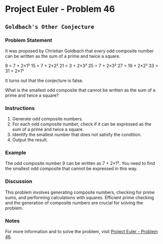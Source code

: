 # Project Euler - Problem 46

## `Goldbach's Other Conjecture`

### Problem Statement

It was proposed by Christian Goldbach that every odd composite number can be written as the sum of a prime and twice a square.

9 = 7 + 2×1²
15 = 7 + 2×2²
21 = 3 + 2×3²
25 = 7 + 2×3²
27 = 19 + 2×2²
33 = 31 + 2×1²

It turns out that the conjecture is false.

What is the smallest odd composite that cannot be written as the sum of a prime and twice a square?

### Instructions

1. Generate odd composite numbers.
2. For each odd composite number, check if it can be expressed as the sum of a prime and twice a square.
3. Identify the smallest number that does not satisfy the condition.
4. Output the result.

### Example

The odd composite number 9 can be written as 7 + 2×1². You need to find the smallest odd composite that cannot be expressed in this way.

### Discussion

This problem involves generating composite numbers, checking for prime sums, and performing calculations with squares. Efficient prime checking and the generation of composite numbers are crucial for solving the problem.

### Notes

For more information and to solve the problem, visit [Project Euler - Problem 46](https://projecteuler.net/problem=46).
